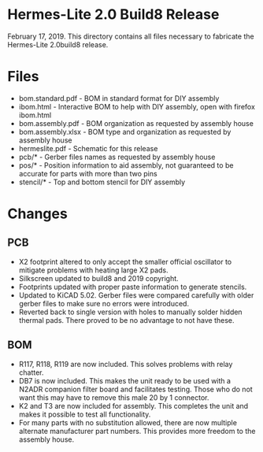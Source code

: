 Hermes-Lite 2.0 Build8 Release
==============================


February 17, 2019. This directory contains all files necessary to fabricate the Hermes-Lite 2.0build8 release.

# Files

 * bom.standard.pdf - BOM in standard format for DIY assembly
 * ibom.html - Interactive BOM to help with DIY assembly, open with firefox ibom.html
 * bom.assembly.pdf - BOM organization as requested by assembly house
 * bom.assembly.xlsx - BOM type and organization as requested by assembly house
 * hermeslite.pdf - Schematic for this release
 * pcb/* - Gerber files names as requested by assembly house
 * pos/* - Position information to aid assembly, not guaranteed to be accurate for parts with more than two pins
 * stencil/* - Top and bottom stencil for DIY assembly

# Changes

## PCB

 * X2 footprint altered to only accept the smaller official oscillator to mitigate problems with heating large X2 pads.
 * Silkscreen updated to build8 and 2019 copyright.
 * Footprints updated with proper paste information to generate stencils.
 * Updated to KiCAD 5.02. Gerber files were compared carefully with older gerber files to make sure no errors were introduced.
 * Reverted back to single version with holes to manually solder hidden thermal pads. There proved to be no advantage to not have these.

## BOM

 * R117, R118, R119 are now included. This solves problems with relay chatter.
 * DB7 is now included. This makes the unit ready to be used with a N2ADR companion filter board and facilitates testing. Those who do not want this may have to remove this male 20 by 1 connector.
 * K2 and T3 are now included for assembly. This completes the unit and makes it possible to test all functionality.
 * For many parts with no substitution allowed, there are now multiple alternate manufacturer part numbers. This provides more freedom to the assembly house.
